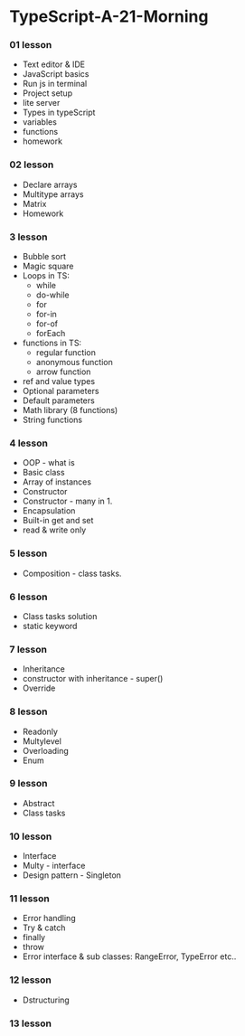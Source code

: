 # TypeScript-A-21-Morning

### 01 lesson

* Text editor & IDE
* JavaScript basics
* Run js in terminal
* Project setup
* lite server
* Types in typeScript
* variables
* functions
* homework

### 02 lesson

* Declare arrays
* Multitype arrays
* Matrix
* Homework

### 3 lesson
* Bubble sort
* Magic square
* Loops in TS:
  * while
  * do-while
  * for
  * for-in
  * for-of
  * forEach
* functions in TS:
  * regular function
  * anonymous function
  * arrow function
* ref and value types
* Optional parameters
* Default parameters
* Math library (8 functions)
* String functions

### 4 lesson
* OOP - what is
* Basic class
* Array of instances
* Constructor
* Constructor - many in 1. 
* Encapsulation
* Built-in get and set
* read & write only 


### 5 lesson
* Composition - class tasks. 

### 6 lesson
* Class tasks solution
* static keyword

### 7 lesson
* Inheritance 
* constructor with inheritance - super()
* Override

### 8 lesson
* Readonly
* Multylevel
* Overloading
* Enum

### 9 lesson
* Abstract
* Class tasks

### 10 lesson
* Interface
* Multy - interface
* Design pattern - Singleton

### 11 lesson
* Error handling
* Try & catch
* finally
* throw
* Error interface & sub classes: RangeError, TypeError etc..

### 12 lesson
* Dstructuring

### 13 lesson
